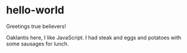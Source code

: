 # hello-world

Greetings true believers!

Oaklantis here, I like JavaScript.  I had steak and eggs and potatoes with some sausages for lunch.
